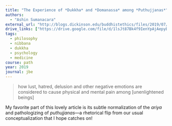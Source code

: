 ```yaml
---
title: "The Experience of *Dukkha* and *Domanassa* among *Puthujjanas*"
authors:
  - "Ashin Sumanacara"
external_url: "http://blogs.dickinson.edu/buddhistethics/files/2019/07/Sumanacara_19_FD-1.pdf"
drive_links: ["https://drive.google.com/file/d/1lsJt87Bk4f9IenYpAjAepyBvpFmTGNCp/view?usp=drivesdk"]
tags: 
  - philosophy
  - nibbana
  - dukkha
  - psychology
  - medicine
course: path
year: 2019
journal: jbe
---
```


> how lust, hatred, delusion and other negative emotions are considered to cause physical and mental pain among [unenlightened beings]

My favorite part of this lovely article is its subtle normalization of the _ariya_ and pathologizing of _puthujjanas_—a rhetorical flip from our usual conceptualization that I hope catches on!
